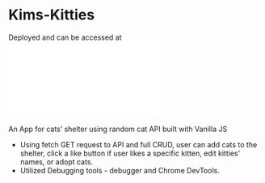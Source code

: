 # Kims-Kitties

Deployed and can be accessed at ![Kim's Kitties](kims-kitties.surge.sh)

An App for cats’ shelter using random cat API built with Vanilla JS

+ Using fetch GET request to API and full CRUD, user can add cats to the shelter, click a like button if user likes a specific kitten, edit kitties’ names, or adopt cats.
+ Utilized Debugging tools - debugger and Chrome DevTools.
